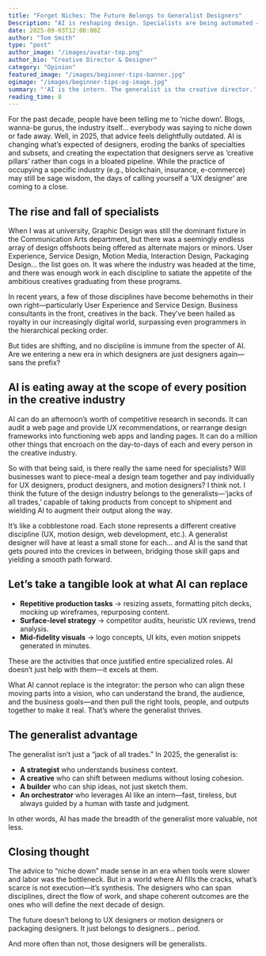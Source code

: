 ```yaml
---
title: "Forget Niches: The Future Belongs to Generalist Designers"
Description: "AI is reshaping design. Specialists are being automated — but generalist designers, who connect the dots and ship, are more valuable than ever."
date: 2025-09-03T12:00:00Z
author: "Tom Smith"
type: "post"
author_image: "/images/avatar-top.png"
author_bio: "Creative Director & Designer"
category: "Opinion"
featured_image: "/images/beginner-tips-banner.jpg"
ogimage: "/images/beginner-tips-og-image.jpg"
summary: "'AI is the intern. The generalist is the creative director.' Why the era of niche designers is ending, and how generalists are taking the lead."
reading_time: 8
---
```


<p class="text-gunmetal">For the past decade, people have been telling me to ‘niche down’. Blogs, wanna-be gurus, the industry itself… everybody was saying to niche down or fade away. Well, in 2025, that advice feels delightfully outdated. AI is changing what’s expected of designers, eroding the banks of specialties and subsets, and creating the expectation that designers serve as ‘creative pillars’ rather than cogs in a bloated pipeline. While the practice of occupying a specific industry (e.g., blockchain, insurance, e-commerce) may still be sage wisdom, the days of calling yourself a ‘UX designer’ are coming to a close.</p>

<h2 class="text-2xl font-bold text-gunmetal">The rise and fall of specialists</h2>

<p class="text-gunmetal">When I was at university, Graphic Design was still the dominant fixture in the Communication Arts department, but there was a seemingly endless array of design offshoots being offered as alternate majors or minors. User Experience, Service Design, Motion Media, Interaction Design, Packaging Design… the list goes on. It was where the industry was headed at the time, and there was enough work in each discipline to satiate the appetite of the ambitious creatives graduating from these programs.</p>

<p class="text-gunmetal">In recent years, a few of those disciplines have become behemoths in their own right—particularly User Experience and Service Design. Business consultants in the front, creatives in the back. They’ve been hailed as royalty in our increasingly digital world, surpassing even programmers in the hierarchical pecking order.</p>

<p class="text-gunmetal">But tides are shifting, and no discipline is immune from the specter of AI. Are we entering a new era in which designers are just designers again—sans the prefix?</p>

<h2 class="text-2xl font-bold text-gunmetal">AI is eating away at the scope of every position in the creative industry</h2>

<p class="text-gunmetal">AI can do an afternoon’s worth of competitive research in seconds. It can audit a web page and provide UX recommendations, or rearrange design frameworks into functioning web apps and landing pages. It can do a million other things that encroach on the day-to-days of each and every person in the creative industry.</p>

<p class="text-gunmetal">So with that being said, is there really the same need for specialists? Will businesses want to piece-meal a design team together and pay individually for UX designers, product designers, and motion designers? I think not. I think the future of the design industry belongs to the generalists—‘jacks of all trades,’ capable of taking products from concept to shipment and wielding AI to augment their output along the way.</p>

<p class="text-gunmetal">It’s like a cobblestone road. Each stone represents a different creative discipline (UX, motion design, web development, etc.). A generalist designer will have at least a small stone for each… and AI is the sand that gets poured into the crevices in between, bridging those skill gaps and yielding a smooth path forward.</p>

<h2 class="text-2xl font-bold text-gunmetal">Let’s take a tangible look at what AI can replace</h2>

<ul class="class=text-gunmetal prose list-disc">
    <li><strong>Repetitive production tasks</strong> → resizing assets, formatting pitch decks, mocking up wireframes, repurposing content.</li>
    <li><strong>Surface-level strategy</strong> → competitor audits, heuristic UX reviews, trend analysis.</li>
    <li><strong>Mid-fidelity visuals</strong> → logo concepts, UI kits, even motion snippets generated in minutes.</li>
</ul>

<p class="text-gunmetal">These are the activities that once justified entire specialized roles. AI doesn’t just help with them—it excels at them.</p>

<p class="text-gunmetal">What AI cannot replace is the integrator: the person who can align these moving parts into a vision, who can understand the brand, the audience, and the business goals—and then pull the right tools, people, and outputs together to make it real. That’s where the generalist thrives.</p>

<h2 class="text-2xl font-bold text-gunmetal">The generalist advantage</h2>

<p class="text-gunmetal">The generalist isn’t just a “jack of all trades.” In 2025, the generalist is:</p>

<ul class="class=text-gunmetal prose list-disc">
    <li><strong>A strategist</strong> who understands business context.</li>
    <li><strong>A creative</strong> who can shift between mediums without losing cohesion.</li>
    <li><strong>A builder</strong> who can ship ideas, not just sketch them.</li>
    <li><strong>An orchestrator</strong> who leverages AI like an intern—fast, tireless, but always guided by a human with taste and judgment.</li>
</ul>

<p class="text-gunmetal">In other words, AI has made the breadth of the generalist more valuable, not less.</p>

<h2 class="text-2xl font-bold text-gunmetal">Closing thought</h2>

<p class="text-gunmetal">The advice to “niche down” made sense in an era when tools were slower and labor was the bottleneck. But in a world where AI fills the cracks, what’s scarce is not execution—it’s synthesis. The designers who can span disciplines, direct the flow of work, and shape coherent outcomes are the ones who will define the next decade of design.</p>

<p class="text-gunmetal">The future doesn’t belong to UX designers or motion designers or packaging designers.
It just belongs to designers... period.</p>

<p class="text-gunmetal">And more often than not, those designers will be generalists.</p>







